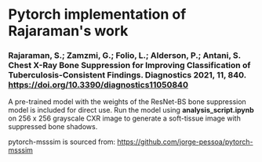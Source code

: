 # Pytorch implementation of Rajaraman's work
### Rajaraman, S.; Zamzmi, G.; Folio, L.; Alderson, P.; Antani, S. Chest X-Ray Bone Suppression for Improving Classification of Tuberculosis-Consistent Findings. Diagnostics 2021, 11, 840. https://doi.org/10.3390/diagnostics11050840

A pre-trained model with the weights of the ResNet-BS bone suppression model is included for direct use. Run the model using **analysis_script.ipynb** on 256 x 256 grayscale CXR image to generate a soft-tissue image with suppressed bone shadows.

pytorch-msssim is sourced from: https://github.com/jorge-pessoa/pytorch-msssim
